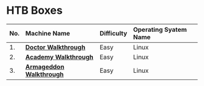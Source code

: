 # HTB Boxes <br/>
 |No.| Machine Name | Difficulty | Operating Syatem Name |
 |:--|:-------------|:-----------|:----------------------|
 |1. |  [**Doctor Walkthrough**](https://shubham-singh.medium.com/doctor-htb-walkthrough-70bcb9eedefd)| Easy | Linux |
 |2. |  [**Academy Walkthrough**](https://shubham-singh.medium.com/academy-hackthebox-walkthrough-9102c5d79dee)| Easy | Linux |
 |3. |  [**Armageddon Walkthrough**](https://shubham-singh.medium.com/armageddon-hackthebox-walkthrough-6d8e2261a676)| Easy | Linux |
